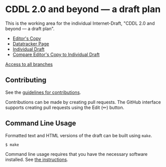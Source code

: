 # CDDL&#xA0;2.0 and beyond &#x2014; a draft plan

This is the working area for the individual Internet-Draft, "CDDL&#xA0;2.0 and beyond &#x2014; a draft plan".

* [Editor's Copy](https://cbor-wg.github.io/cddl-2/#go.draft-bormann-cbor-cddl-2-draft.html)
* [Datatracker Page](https://datatracker.ietf.org/doc/draft-bormann-cbor-cddl-2-draft)
* [Individual Draft](https://datatracker.ietf.org/doc/html/draft-bormann-cbor-cddl-2-draft)
* [Compare Editor's Copy to Individual Draft](https://cbor-wg.github.io/cddl-2/#go.draft-bormann-cbor-cddl-2-draft.diff)

[Access to all branches](https://cbor-wg.github.io/cddl-2/)

## Contributing

See the
[guidelines for contributions](https://github.com/cbor-wg/cddl-2/blob/main/CONTRIBUTING.md).

Contributions can be made by creating pull requests.
The GitHub interface supports creating pull requests using the Edit (✏) button.


## Command Line Usage

Formatted text and HTML versions of the draft can be built using `make`.

```sh
$ make
```

Command line usage requires that you have the necessary software installed.  See
[the instructions](https://github.com/martinthomson/i-d-template/blob/main/doc/SETUP.md).

